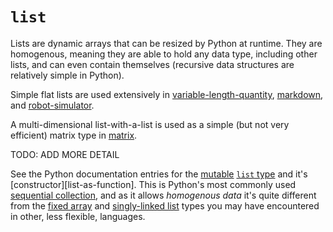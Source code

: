 # `list`

Lists are dynamic arrays that can be resized by Python at runtime. They are homogenous, meaning they are able to hold any data type, including other lists,  and can even contain themselves (recursive data structures are relatively simple in Python).

Simple flat lists are used extensively in [variable-length-quantity][variable-length-quantity], [markdown][markdown], and [robot-simulator][robot-simulator].

A multi-dimensional list-with-a-list is used as a simple (but not very efficient) matrix type in [matrix][matrix].

TODO: ADD MORE DETAIL

See the Python documentation entries for the [mutable][mutation] [`list` type][docs-list-type] and it's [constructor][list-as-function]. This is Python's most commonly used [sequential collection][docs-sequence-types], and as it allows _homogenous data_ it's quite different from the [fixed array][general-concept-array] and [singly-linked list][general-concept-list] types you may have encountered in other, less flexible, languages.

[variable-length-quantity]: ../../exercise-concepts/variable-length-quantity.md
[markdown]: ../../exercise-concepts/markdown.md
[robot-simulator]: ../../exercise-concepts/robot-simulator.md
[matrix]: ../../exercise-concepts/matrix.md
[mutation]: ../../../../../reference/concepts/mutation.md
[general-concept-array]: ../../../../../reference/types/array.md
[general-concept-list]: ../../../../../reference/types/list.md
[docs-list-type]: https://docs.python.org/3/library/stdtypes.html#typesseq-list
[docs-list-as-function]: https://docs.python.org/3/library/stdtypes.html#list
[docs-sequence-types]: https://docs.python.org/3/library/stdtypes.html#typesseq
